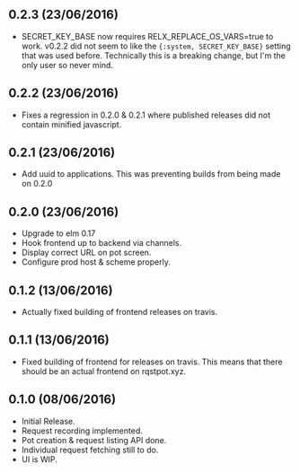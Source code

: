 0.2.3 (23/06/2016)
---

- SECRET_KEY_BASE now requires RELX_REPLACE_OS_VARS=true to work.  v0.2.2
  did not seem to like the `{:system, SECRET_KEY_BASE}` setting that was used
  before.
  Technically this is a breaking change, but I'm the only user so never mind.

0.2.2 (23/06/2016)
---

- Fixes a regression in 0.2.0 & 0.2.1 where published releases did not contain
  minified javascript.

0.2.1 (23/06/2016)
---

- Add uuid to applications.  This was preventing builds from being made on
  0.2.0

0.2.0 (23/06/2016)
---

- Upgrade to elm 0.17
- Hook frontend up to backend via channels.
- Display correct URL on pot screen.
- Configure prod host & scheme properly.

0.1.2 (13/06/2016)
---

- Actually fixed building of frontend releases on travis.

0.1.1 (13/06/2016)
---

- Fixed building of frontend for releases on travis.  This means that there
  should be an actual frontend on rqstpot.xyz.

0.1.0 (08/06/2016)
---

- Initial Release.
- Request recording implemented.
- Pot creation & request listing API done.
- Individual request fetching still to do.
- UI is WIP.
